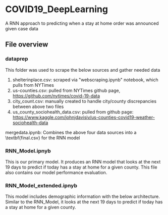 # COVID19_DeepLearning
A RNN approach to predicting when a stay at home order was announced given case data

## File overview

### dataprep

This folder was used to scrape the below sources and gather needed data

1. shelterinplace.csv: scraped via "webscraping.ipynb" notebook, which pulls from NYTimes
2. us-counties.csv: pulled from NYTimes github page, https://github.com/nytimes/covid-19-data
3. city_count.csv: manually created to handle city/county discrepancies between above two files
4. us_county_sociohealth_data.csv: pulled from github page: https://www.kaggle.com/johnjdavisiv/us-counties-covid19-weather-sociohealth-data

mergedata.ipynb: Combines the above four data sources into a \textbf{final.csv} for the RNN model

### RNN_Model.ipnyb

This is our primary model. It produces an RNN model that looks at the next 19 days to predict if today has a stay at home for a given county. This file also contains our model performance evaluation.

### RNN_Model_extended.ipnyb

This model includes demographic information with the below architecture. Similar to the RNN_Model, it looks at the next 19 days to predict if today has a stay at home for a given county.
